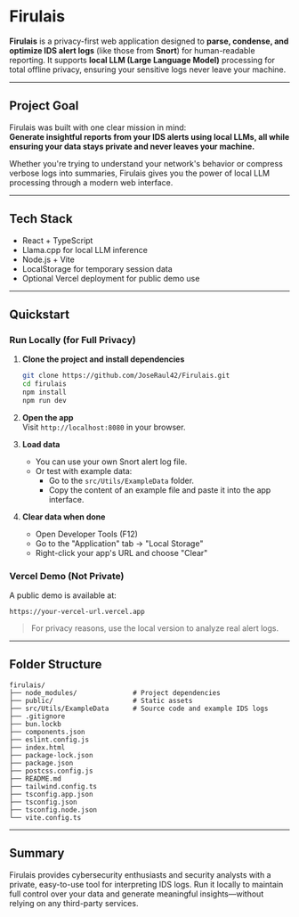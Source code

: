 # Firulais

**Firulais** is a privacy-first web application designed to **parse, condense, and optimize IDS alert logs** (like those from **Snort**) for human-readable reporting. It supports **local LLM (Large Language Model)** processing for total offline privacy, ensuring your sensitive logs never leave your machine.

---

## Project Goal

Firulais was built with one clear mission in mind:  
**Generate insightful reports from your IDS alerts using local LLMs, all while ensuring your data stays private and never leaves your machine.**


Whether you're trying to understand your network's behavior or compress verbose logs into summaries, Firulais gives you the power of local LLM processing through a modern web interface.

---

## Tech Stack

- React + TypeScript
- Llama.cpp for local LLM inference
- Node.js + Vite
- LocalStorage for temporary session data
- Optional Vercel deployment for public demo use

---

## Quickstart

### Run Locally (for Full Privacy)

1. **Clone the project and install dependencies**
   ```bash
   git clone https://github.com/JoseRaul42/Firulais.git
   cd firulais
   npm install
   npm run dev
   ```

2. **Open the app**  
   Visit `http://localhost:8080` in your browser.

3. **Load data**
   - You can use your own Snort alert log file.
   - Or test with example data:
     - Go to the `src/Utils/ExampleData` folder.
     - Copy the content of an example file and paste it into the app interface.

4. **Clear data when done**
   - Open Developer Tools (F12)
   - Go to the "Application" tab → "Local Storage"
   - Right-click your app's URL and choose "Clear"

### Vercel Demo (Not Private)

A public demo is available at:

```
https://your-vercel-url.vercel.app
```

> For privacy reasons, use the local version to analyze real alert logs.

---

## Folder Structure

```
firulais/
├── node_modules/              # Project dependencies
├── public/                    # Static assets
├── src/Utils/ExampleData      # Source code and example IDS logs
├── .gitignore
├── bun.lockb
├── components.json
├── eslint.config.js
├── index.html
├── package-lock.json
├── package.json
├── postcss.config.js
├── README.md
├── tailwind.config.ts
├── tsconfig.app.json
├── tsconfig.json
├── tsconfig.node.json
└── vite.config.ts
```

---

## Summary

Firulais provides cybersecurity enthusiasts and security analysts with a private, easy-to-use tool for interpreting IDS logs. Run it locally to maintain full control over your data and generate meaningful insights—without relying on any third-party services.



